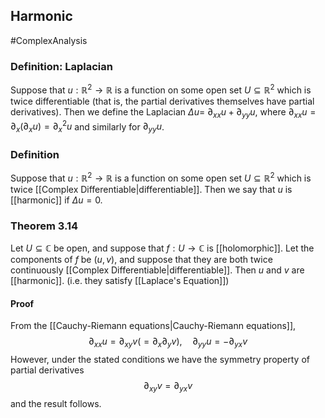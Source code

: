 ## Harmonic
#ComplexAnalysis 

### Definition: Laplacian
Suppose that $u: \mathbb{R}^{2} \rightarrow \mathbb{R}$ is a function on some open set $U \subseteq \mathbb{R}^{2}$ which is twice differentiable (that is, the partial derivatives themselves have partial derivatives). Then we define the Laplacian $\Delta u=$ $\partial_{x x} u+\partial_{y y} u$, where $\partial_{x x} u=\partial_{x}\left(\partial_{x} u\right)=\partial_{x}^{2} u$ and similarly for $\partial_{y y} u$.

### Definition
Suppose that $u: \mathbb{R}^{2} \rightarrow \mathbb{R}$ is a function on some open set $U \subseteq \mathbb{R}^{2}$ which is twice [[Complex Differentiable|differentiable]]. Then we say that $u$ is [[harmonic]] if $\Delta u=0$.

### Theorem 3.14
Let $U \subseteq \mathbb{C}$ be open, and suppose that $f: U \rightarrow \mathbb{C}$ is [[holomorphic]]. Let the components of $f$ be $(u, v)$, and suppose that they are both twice continuously [[Complex Differentiable|differentiable]]. Then $u$ and $v$ are [[harmonic]]. (i.e. they satisfy [[Laplace's Equation]])
#### Proof
From the [[Cauchy-Riemann equations|Cauchy-Riemann equations]],
$$
\partial_{x x} u=\partial_{x y} v\left(=\partial_{x} \partial_{y} v\right), \quad \partial_{y y} u=-\partial_{y x} v
$$
However, under the stated conditions we have the symmetry property of partial derivatives
$$
\partial_{x y} v=\partial_{y x} v
$$
and the result follows.